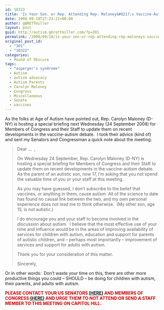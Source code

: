 ```yaml
---
id: 10323
title: 'Is Your Sen. or Rep. Attending Rep. Maloney&#8217;s Vaccine-Autism Meeting?'
date: 2008-09-18T17:23:21+00:00
author: gBRETTmiller
layout: post
guid: http://autism.gbrettmiller.com/?p=301
permalink: /2008/09/18/is-your-sen-or-rep-attending-rep-maloneys-vaccine-autism-meeting/
original_post_id:
  - "301"
  - "10322"
categories:
  - Pound of Obscure
tags:
  - "asperger's syndrome"
  - Autism
  - autism advocacy
  - Autism Parents
  - Carolyn Maloney
  - Congress
  - Miscellaneous
  - Senate
  - vaccines
---
```

As the folks at Age of Autism have pointed out, Rep. Carolyn Maloney (D-NY) is hosting a special briefing next Wednesday (24 September 2008) for Members of Congress and their Staff to update them on recent developments in the vaccine-autism debate.  I took their advice (kind of) and sent my Senators and Congressman a quick note about the meeting:

> Dear &#8230;  ,
> 
> On Wednesday 24 September, Rep. Carolyn Maloney (D-NY) is hosting a special briefing for Members of Congress and their Staff to update them on recent developments in the vaccine-autism debate.  As the parent of an autistic son, now 17, I&#8217;m asking that you not spend the valuable time of you or your staff at this meeting.
> 
> As you may have guessed, I don&#8217;t subscribe to the belief that vaccines, or anything in them, cause autism. All of the science to date has found no causal link between the two, and my own personal experience does not lead me to think otherwise.  (My other son, age 15, is not autistic.)
> 
> I do encourage you and your staff to become involved in the discussion about autism.  I believe that the most effective use of your time and influence would be in the areas of improving availability of services for children with autism, education and support for parents of autistic children, and &#8211; perhaps most importantly &#8211; improvement of services and support for adults with autism.
> 
> Thank you for your consideration of this matter.
> 
> Sincerely,

Or in other words:  Don&#8217;t waste your time on this, there are other more productive things you could &#8211; SHOULD &#8211; be doing for children with autism, their parents, and adults with autism.

**<span style="color:#cc0000;">PLEASE CONTACT YOUR US SENATORS <a href="http://www.senate.gov/general/contact_information/senators_cfm.cfm">(HERE)</a> AND MEMBERS OF CONGRESS <a href="http://www.house.gov/">(HERE)</a> AND URGE THEM TO NOT ATTEND OR SEND A STAFF MEMBER TO THIS MEETING ON CAPITOL HILL.</span>**